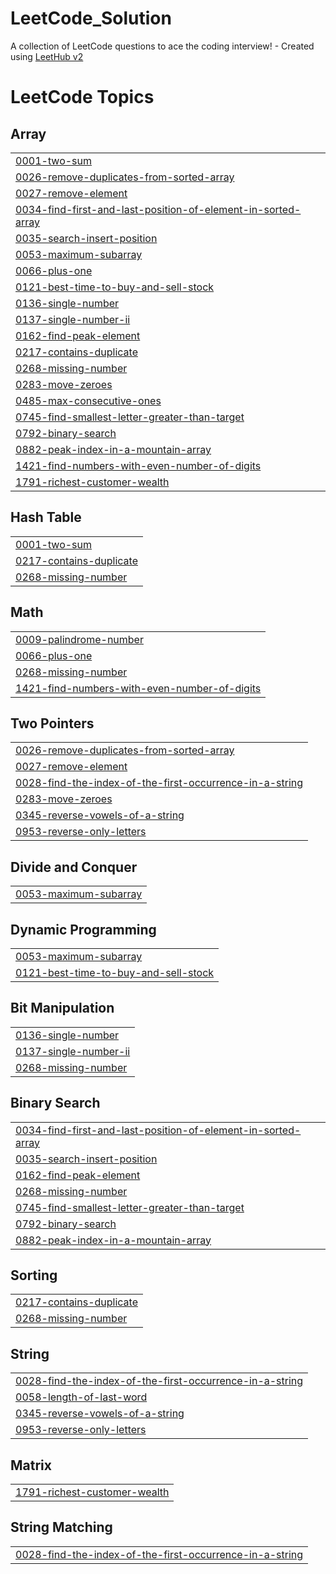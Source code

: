 # LeetCode_Solution
A collection of LeetCode questions to ace the coding interview! - Created using [LeetHub v2](https://github.com/arunbhardwaj/LeetHub-2.0)

<!---LeetCode Topics Start-->
# LeetCode Topics
## Array
|  |
| ------- |
| [0001-two-sum](https://github.com/SANTHOSHKUMAR-SK7/LeetCode_Solution/tree/master/0001-two-sum) |
| [0026-remove-duplicates-from-sorted-array](https://github.com/SANTHOSHKUMAR-SK7/LeetCode_Solution/tree/master/0026-remove-duplicates-from-sorted-array) |
| [0027-remove-element](https://github.com/SANTHOSHKUMAR-SK7/LeetCode_Solution/tree/master/0027-remove-element) |
| [0034-find-first-and-last-position-of-element-in-sorted-array](https://github.com/SANTHOSHKUMAR-SK7/LeetCode_Solution/tree/master/0034-find-first-and-last-position-of-element-in-sorted-array) |
| [0035-search-insert-position](https://github.com/SANTHOSHKUMAR-SK7/LeetCode_Solution/tree/master/0035-search-insert-position) |
| [0053-maximum-subarray](https://github.com/SANTHOSHKUMAR-SK7/LeetCode_Solution/tree/master/0053-maximum-subarray) |
| [0066-plus-one](https://github.com/SANTHOSHKUMAR-SK7/LeetCode_Solution/tree/master/0066-plus-one) |
| [0121-best-time-to-buy-and-sell-stock](https://github.com/SANTHOSHKUMAR-SK7/LeetCode_Solution/tree/master/0121-best-time-to-buy-and-sell-stock) |
| [0136-single-number](https://github.com/SANTHOSHKUMAR-SK7/LeetCode_Solution/tree/master/0136-single-number) |
| [0137-single-number-ii](https://github.com/SANTHOSHKUMAR-SK7/LeetCode_Solution/tree/master/0137-single-number-ii) |
| [0162-find-peak-element](https://github.com/SANTHOSHKUMAR-SK7/LeetCode_Solution/tree/master/0162-find-peak-element) |
| [0217-contains-duplicate](https://github.com/SANTHOSHKUMAR-SK7/LeetCode_Solution/tree/master/0217-contains-duplicate) |
| [0268-missing-number](https://github.com/SANTHOSHKUMAR-SK7/LeetCode_Solution/tree/master/0268-missing-number) |
| [0283-move-zeroes](https://github.com/SANTHOSHKUMAR-SK7/LeetCode_Solution/tree/master/0283-move-zeroes) |
| [0485-max-consecutive-ones](https://github.com/SANTHOSHKUMAR-SK7/LeetCode_Solution/tree/master/0485-max-consecutive-ones) |
| [0745-find-smallest-letter-greater-than-target](https://github.com/SANTHOSHKUMAR-SK7/LeetCode_Solution/tree/master/0745-find-smallest-letter-greater-than-target) |
| [0792-binary-search](https://github.com/SANTHOSHKUMAR-SK7/LeetCode_Solution/tree/master/0792-binary-search) |
| [0882-peak-index-in-a-mountain-array](https://github.com/SANTHOSHKUMAR-SK7/LeetCode_Solution/tree/master/0882-peak-index-in-a-mountain-array) |
| [1421-find-numbers-with-even-number-of-digits](https://github.com/SANTHOSHKUMAR-SK7/LeetCode_Solution/tree/master/1421-find-numbers-with-even-number-of-digits) |
| [1791-richest-customer-wealth](https://github.com/SANTHOSHKUMAR-SK7/LeetCode_Solution/tree/master/1791-richest-customer-wealth) |
## Hash Table
|  |
| ------- |
| [0001-two-sum](https://github.com/SANTHOSHKUMAR-SK7/LeetCode_Solution/tree/master/0001-two-sum) |
| [0217-contains-duplicate](https://github.com/SANTHOSHKUMAR-SK7/LeetCode_Solution/tree/master/0217-contains-duplicate) |
| [0268-missing-number](https://github.com/SANTHOSHKUMAR-SK7/LeetCode_Solution/tree/master/0268-missing-number) |
## Math
|  |
| ------- |
| [0009-palindrome-number](https://github.com/SANTHOSHKUMAR-SK7/LeetCode_Solution/tree/master/0009-palindrome-number) |
| [0066-plus-one](https://github.com/SANTHOSHKUMAR-SK7/LeetCode_Solution/tree/master/0066-plus-one) |
| [0268-missing-number](https://github.com/SANTHOSHKUMAR-SK7/LeetCode_Solution/tree/master/0268-missing-number) |
| [1421-find-numbers-with-even-number-of-digits](https://github.com/SANTHOSHKUMAR-SK7/LeetCode_Solution/tree/master/1421-find-numbers-with-even-number-of-digits) |
## Two Pointers
|  |
| ------- |
| [0026-remove-duplicates-from-sorted-array](https://github.com/SANTHOSHKUMAR-SK7/LeetCode_Solution/tree/master/0026-remove-duplicates-from-sorted-array) |
| [0027-remove-element](https://github.com/SANTHOSHKUMAR-SK7/LeetCode_Solution/tree/master/0027-remove-element) |
| [0028-find-the-index-of-the-first-occurrence-in-a-string](https://github.com/SANTHOSHKUMAR-SK7/LeetCode_Solution/tree/master/0028-find-the-index-of-the-first-occurrence-in-a-string) |
| [0283-move-zeroes](https://github.com/SANTHOSHKUMAR-SK7/LeetCode_Solution/tree/master/0283-move-zeroes) |
| [0345-reverse-vowels-of-a-string](https://github.com/SANTHOSHKUMAR-SK7/LeetCode_Solution/tree/master/0345-reverse-vowels-of-a-string) |
| [0953-reverse-only-letters](https://github.com/SANTHOSHKUMAR-SK7/LeetCode_Solution/tree/master/0953-reverse-only-letters) |
## Divide and Conquer
|  |
| ------- |
| [0053-maximum-subarray](https://github.com/SANTHOSHKUMAR-SK7/LeetCode_Solution/tree/master/0053-maximum-subarray) |
## Dynamic Programming
|  |
| ------- |
| [0053-maximum-subarray](https://github.com/SANTHOSHKUMAR-SK7/LeetCode_Solution/tree/master/0053-maximum-subarray) |
| [0121-best-time-to-buy-and-sell-stock](https://github.com/SANTHOSHKUMAR-SK7/LeetCode_Solution/tree/master/0121-best-time-to-buy-and-sell-stock) |
## Bit Manipulation
|  |
| ------- |
| [0136-single-number](https://github.com/SANTHOSHKUMAR-SK7/LeetCode_Solution/tree/master/0136-single-number) |
| [0137-single-number-ii](https://github.com/SANTHOSHKUMAR-SK7/LeetCode_Solution/tree/master/0137-single-number-ii) |
| [0268-missing-number](https://github.com/SANTHOSHKUMAR-SK7/LeetCode_Solution/tree/master/0268-missing-number) |
## Binary Search
|  |
| ------- |
| [0034-find-first-and-last-position-of-element-in-sorted-array](https://github.com/SANTHOSHKUMAR-SK7/LeetCode_Solution/tree/master/0034-find-first-and-last-position-of-element-in-sorted-array) |
| [0035-search-insert-position](https://github.com/SANTHOSHKUMAR-SK7/LeetCode_Solution/tree/master/0035-search-insert-position) |
| [0162-find-peak-element](https://github.com/SANTHOSHKUMAR-SK7/LeetCode_Solution/tree/master/0162-find-peak-element) |
| [0268-missing-number](https://github.com/SANTHOSHKUMAR-SK7/LeetCode_Solution/tree/master/0268-missing-number) |
| [0745-find-smallest-letter-greater-than-target](https://github.com/SANTHOSHKUMAR-SK7/LeetCode_Solution/tree/master/0745-find-smallest-letter-greater-than-target) |
| [0792-binary-search](https://github.com/SANTHOSHKUMAR-SK7/LeetCode_Solution/tree/master/0792-binary-search) |
| [0882-peak-index-in-a-mountain-array](https://github.com/SANTHOSHKUMAR-SK7/LeetCode_Solution/tree/master/0882-peak-index-in-a-mountain-array) |
## Sorting
|  |
| ------- |
| [0217-contains-duplicate](https://github.com/SANTHOSHKUMAR-SK7/LeetCode_Solution/tree/master/0217-contains-duplicate) |
| [0268-missing-number](https://github.com/SANTHOSHKUMAR-SK7/LeetCode_Solution/tree/master/0268-missing-number) |
## String
|  |
| ------- |
| [0028-find-the-index-of-the-first-occurrence-in-a-string](https://github.com/SANTHOSHKUMAR-SK7/LeetCode_Solution/tree/master/0028-find-the-index-of-the-first-occurrence-in-a-string) |
| [0058-length-of-last-word](https://github.com/SANTHOSHKUMAR-SK7/LeetCode_Solution/tree/master/0058-length-of-last-word) |
| [0345-reverse-vowels-of-a-string](https://github.com/SANTHOSHKUMAR-SK7/LeetCode_Solution/tree/master/0345-reverse-vowels-of-a-string) |
| [0953-reverse-only-letters](https://github.com/SANTHOSHKUMAR-SK7/LeetCode_Solution/tree/master/0953-reverse-only-letters) |
## Matrix
|  |
| ------- |
| [1791-richest-customer-wealth](https://github.com/SANTHOSHKUMAR-SK7/LeetCode_Solution/tree/master/1791-richest-customer-wealth) |
## String Matching
|  |
| ------- |
| [0028-find-the-index-of-the-first-occurrence-in-a-string](https://github.com/SANTHOSHKUMAR-SK7/LeetCode_Solution/tree/master/0028-find-the-index-of-the-first-occurrence-in-a-string) |
<!---LeetCode Topics End-->